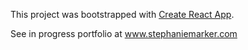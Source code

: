 This project was bootstrapped with [Create React App](https://github.com/facebookincubator/create-react-app).

See in progress portfolio at www.stephaniemarker.com
